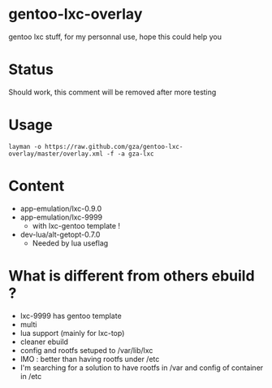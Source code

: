 gentoo-lxc-overlay
==================

gentoo lxc stuff, for my personnal use, hope this could help you

# Status

Should work, this comment will be removed after more testing

# Usage

    layman -o https://raw.github.com/gza/gentoo-lxc-overlay/master/overlay.xml -f -a gza-lxc

# Content

* app-emulation/lxc-0.9.0
* app-emulation/lxc-9999
  * with lxc-gentoo template !
* dev-lua/alt-getopt-0.7.0
  * Needed by lua useflag

# What is different from others ebuild ?

* lxc-9999 has gentoo template
* multi
* lua support (mainly for lxc-top)
* cleaner ebuild
* config and rootfs setuped to /var/lib/lxc
 * IMO : better than having rootfs under /etc
 * I'm searching for a solution to have rootfs in /var and config of container in /etc
